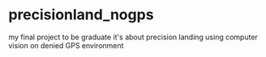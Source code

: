 # precisionland_nogps
my final project to be graduate it's about precision landing using computer vision on denied GPS environment
